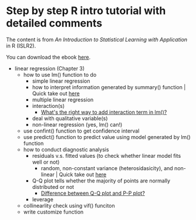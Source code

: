 # Step by step R intro tutorial with detailed comments

The content is from *An Introduction to Statistical Learning with Application* in R (ISLR2). 

You can download the ebook [here](https://hastie.su.domains/ISLR2/ISLRv2_website.pdf).

* linear regression (Chapter 3)
	* how to use lm() function to do
		* simple linear regression
		* how to interpret information generated by summary() function | Quick take out [here](https://www.learnbymarketing.com/tutorials/linear-regression-in-r/)
		* multiple linear regression
		* interaction(s)
			* [What's the right way to add interaction term in lm()?](https://stats.stackexchange.com/questions/387801/r-whats-the-right-way-to-add-an-interaction-term-in-lm)
		* deal with qualitative variable(s)
		* non-linear regression (yes, lm() can!)
	* use confint() function to get confidence interval
	* use predict() function to predict value using model generated by lm() function
	* how to conduct diagnostic analysis
		* residuals v.s. fitted values (to check whether linear model fits well or not)
			* random, non-constant variance (heterosidasicity), and non-linear | Quick take out [here](https://stats.stackexchange.com/questions/76226/interpreting-the-residuals-vs-fitted-values-plot-for-verifying-the-assumptions)
		* Q-Q plot tells whether the majority of points are normally distributed or not
			* [Difference between Q-Q plot and P-P plot?](https://stats.stackexchange.com/questions/92141/pp-plots-vs-qq-plots/100383#100383)
		* leverage
	* collinearlity check using vif() funciton
	* write customize function
